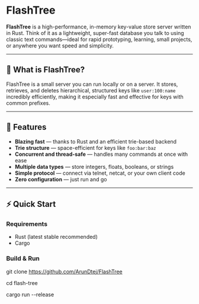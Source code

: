 # FlashTree

**FlashTree** is a high-performance, in-memory key-value store server written in Rust. Think of it as a lightweight, super-fast database you talk to using classic text commands—ideal for rapid prototyping, learning, small projects, or anywhere you want speed and simplicity.

---

## 🚀 What is FlashTree?

FlashTree is a small server you can run locally or on a server. It stores, retrieves, and deletes hierarchical, structured keys like `user:100:name` incredibly efficiently, making it especially fast and effective for keys with common prefixes.

---

## 🌟 Features

- **Blazing fast** — thanks to Rust and an efficient trie-based backend
- **Trie structure** — space-efficient for keys like `foo:bar:baz`
- **Concurrent and thread-safe** — handles many commands at once with ease
- **Multiple data types** — store integers, floats, booleans, or strings
- **Simple protocol** — connect via telnet, netcat, or your own client code
- **Zero configuration** — just run and go

---

## ⚡ Quick Start

### Requirements

- Rust (latest stable recommended)
- Cargo

### Build & Run

git clone https://github.com/ArunDtej/FlashTree

cd flash-tree

cargo run --release

